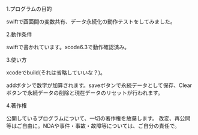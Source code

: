 1.プログラムの目的

swiftで画面間の変数共有、データ永続化の動作テストをしてみました。

2.動作条件

swiftで書かれています。xcode6.3で動作確認済み。

3.使い方

xcodeでbuild(それは省略していいな？)。

addボタンで数字が加算されます。saveボタンで永続データとして保存、Clearボタンで永続データの削除と現在データのリセットが行われます。

4.著作権

公開しているプログラムについて、一切の著作権を放棄します。 改変、再公開等はご自由に。NDAや事件・事故・故障等については、ご自分の責任で。
